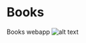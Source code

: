 # Books
Books webapp
![alt text](https://github.com/Peeyush245/Books/blob/working/Books/src/main/webapp/images/UI.jpeg?raw=true)
